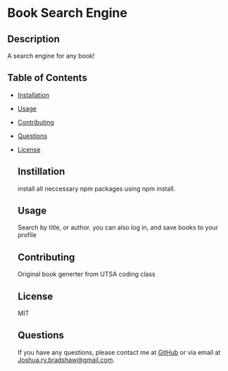 # Book Search Engine

## Description
  A search engine for any book!

## Table of Contents
- [Installation](#installation)
- [Usage](#usage)
- [Contributing](#contributing)
- [Questions](#questions)
- [License](#license)

  ## Instillation
  install all neccessary npm packages using npm install.

  ## Usage
  Search by title, or author. you can also log in, and save books to your profile

  ## Contributing
  Original book generter from UTSA coding class

  ## License
  MIT
  
  ## Questions
  If you have any questions, please contact me at [GitHub](https://github.com/Jbradu2) or via email at Joshua.ry.bradshaw@gmail.com.
  
